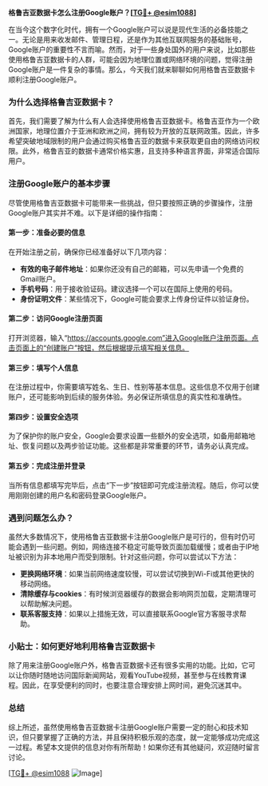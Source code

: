**格鲁吉亚数据卡怎么注册Google账户？[[TG💪+ @esim1088](https://t.me/s/esim1088)]**

在当今这个数字化时代，拥有一个Google账户可以说是现代生活的必备技能之一。无论是用来收发邮件、管理日程，还是作为其他互联网服务的基础账号，Google账户的重要性不言而喻。然而，对于一些身处国外的用户来说，比如那些使用格鲁吉亚数据卡的人群，可能会因为地理位置或网络环境的问题，觉得注册Google账户是一件复杂的事情。那么，今天我们就来聊聊如何用格鲁吉亚数据卡顺利注册Google账户。

### 为什么选择格鲁吉亚数据卡？

首先，我们需要了解为什么有人会选择使用格鲁吉亚数据卡。格鲁吉亚作为一个欧洲国家，地理位置介于亚洲和欧洲之间，拥有较为开放的互联网政策。因此，许多希望突破地域限制的用户会通过购买格鲁吉亚的数据卡来获取更自由的网络访问权限。此外，格鲁吉亚的数据卡通常价格实惠，且支持多种语言界面，非常适合国际用户。

### 注册Google账户的基本步骤

尽管使用格鲁吉亚数据卡可能带来一些挑战，但只要按照正确的步骤操作，注册Google账户其实并不难。以下是详细的操作指南：

#### 第一步：准备必要的信息

在开始注册之前，确保你已经准备好以下几项内容：
- **有效的电子邮件地址**：如果你还没有自己的邮箱，可以先申请一个免费的Gmail账户。
- **手机号码**：用于接收验证码。建议选择一个可以在国际上使用的号码。
- **身份证明文件**：某些情况下，Google可能会要求上传身份证件以验证身份。

#### 第二步：访问Google注册页面

打开浏览器，输入“https://accounts.google.com”进入Google账户注册页面。点击页面上的“创建账户”按钮，然后根据提示填写相关信息。

#### 第三步：填写个人信息

在注册过程中，你需要填写姓名、生日、性别等基本信息。这些信息不仅用于创建账户，还可能影响到后续的服务体验。务必保证所填信息的真实性和准确性。

#### 第四步：设置安全选项

为了保护你的账户安全，Google会要求设置一些额外的安全选项，如备用邮箱地址、恢复问题以及两步验证功能。这些都是非常重要的环节，请务必认真完成。

#### 第五步：完成注册并登录

当所有信息都填写完毕后，点击“下一步”按钮即可完成注册流程。随后，你可以使用刚刚创建的用户名和密码登录Google账户。

### 遇到问题怎么办？

虽然大多数情况下，使用格鲁吉亚数据卡注册Google账户是可行的，但有时仍可能会遇到一些问题。例如，网络连接不稳定可能导致页面加载缓慢；或者由于IP地址被识别为非本地用户而受到限制。针对这些问题，你可以尝试以下方法：

- **更换网络环境**：如果当前网络速度较慢，可以尝试切换到Wi-Fi或其他更快的移动网络。
- **清除缓存与cookies**：有时候浏览器缓存的数据会影响网页加载，定期清理可以帮助解决问题。
- **联系客服支持**：如果以上措施无效，可以直接联系Google官方客服寻求帮助。

### 小贴士：如何更好地利用格鲁吉亚数据卡

除了用来注册Google账户外，格鲁吉亚数据卡还有很多实用的功能。比如，它可以让你随时随地访问国际新闻网站，观看YouTube视频，甚至参与在线教育课程。因此，在享受便利的同时，也要注意合理安排上网时间，避免沉迷其中。

### 总结

综上所述，虽然使用格鲁吉亚数据卡注册Google账户需要一定的耐心和技术知识，但只要掌握了正确的方法，并且保持积极乐观的态度，就一定能够成功完成这一过程。希望本文提供的信息对你有所帮助！如果你还有其他疑问，欢迎随时留言讨论。

[[TG💪+ @esim1088](https://t.me/s/esim1088) ![Image](https://i.postimg.cc/4NQfJmqS/Snipaste-2025-05-13-00-14-12.png)]
